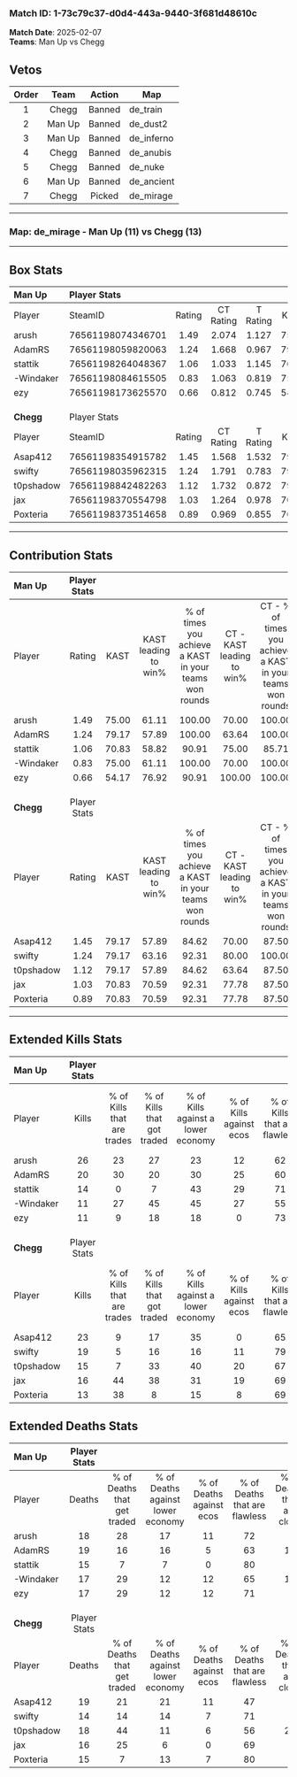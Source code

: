 ### Match ID: 1-73c79c37-d0d4-443a-9440-3f681d48610c  
**Match Date**: 2025-02-07  
**Teams**: Man Up vs Chegg  

## Vetos  

| Order | Team | Action | Map |
| :---: | :--: | :----: | --- |
| 1 | Chegg | Banned | de_train |
| 2 | Man Up | Banned | de_dust2 |
| 3 | Man Up | Banned | de_inferno |
| 4 | Chegg | Banned | de_anubis |
| 5 | Chegg | Banned | de_nuke |
| 6 | Man Up | Banned | de_ancient |
| 7 | Chegg | Picked | de_mirage |

---  

### **Map**: de_mirage - Man Up (11) vs Chegg (13)  
---  

## Box Stats  

| **Man Up** | Player Stats      |        |           |          |       |       |       |         |        |      |     |
| :- | :- | :-: | :-: | :-: | :-: | :-: | :-: | :-: | :-: | :-: | :-: |
| Player     | SteamID           | Rating | CT Rating | T Rating | KAST  |  ADR  | Kills | Assists | Deaths | K/D  | HS% |
| arush      | 76561198074346701 |  1.49  |   2.074   |  1.127   | 75.00 | 104.9 |  26   |    2    |   18   | 1.44 | 50  |
| AdamRS     | 76561198059820063 |  1.24  |   1.668   |  0.967   | 79.17 | 86.9  |  20   |    6    |   19   | 1.05 | 40  |
| stattik    | 76561198264048367 |  1.06  |   1.033   |  1.145   | 70.83 | 78.8  |  14   |   13    |   15   | 0.93 | 28  |
| -Windaker  | 76561198084615505 |  0.83  |   1.063   |  0.819   | 75.00 | 55.6  |  11   |    6    |   17   | 0.65 | 63  |
| ezy        | 76561198173625570 |  0.66  |   0.812   |  0.745   | 54.17 | 51.7  |  11   |    5    |   17   | 0.65 | 54  |
|            |                   |        |           |          |       |       |       |         |        |      |     |
|            |                   |        |           |          |       |       |       |         |        |      |     |
|            |                   |        |           |          |       |       |       |         |        |      |     |
| **Chegg**  | Player Stats      |        |           |          |       |       |       |         |        |      |     |
| Player     | SteamID           | Rating | CT Rating | T Rating | KAST  |  ADR  | Kills | Assists | Deaths | K/D  | HS% |
| Asap412    | 76561198354915782 |  1.45  |   1.568   |  1.532   | 79.17 | 109.8 |  23   |   13    |   19   | 1.21 | 39  |
| swifty     | 76561198035962315 |  1.24  |   1.791   |  0.783   | 79.17 | 65.2  |  19   |    5    |   14   | 1.36 | 42  |
| t0pshadow  | 76561198842482263 |  1.12  |   1.732   |  0.872   | 79.17 | 92.8  |  15   |   11    |   18   | 0.83 | 80  |
| jax        | 76561198370554798 |  1.03  |   1.264   |  0.978   | 70.83 | 67.5  |  16   |    4    |   16   | 1.00 | 50  |
| Poxteria   | 76561198373514658 |  0.89  |   0.969   |  0.855   | 70.83 | 51.0  |  13   |    3    |   15   | 0.87 | 15  |
---  

## Contribution Stats  

| **Man Up** | Player Stats |       |                      |                                                        |                           |                                                             |                          |                                                            |
| :- | :-: | :-: | :-: | :-: | :-: | :-: | :-: | :-: |
| Player     |    Rating    | KAST  | KAST leading to win% | % of times you achieve a KAST in your teams won rounds | CT - KAST leading to win% | CT - % of times you achieve a KAST in your teams won rounds | T - KAST leading to win% | T - % of times you achieve a KAST in your teams won rounds |
| arush      |     1.49     | 75.00 |        61.11         |                         100.00                         |           70.00           |                           100.00                            |          50.00           |                           100.00                           |
| AdamRS     |     1.24     | 79.17 |        57.89         |                         100.00                         |           63.64           |                           100.00                            |          50.00           |                           100.00                           |
| stattik    |     1.06     | 70.83 |        58.82         |                         90.91                          |           75.00           |                            85.71                            |          44.44           |                           100.00                           |
| -Windaker  |     0.83     | 75.00 |        61.11         |                         100.00                         |           70.00           |                           100.00                            |          50.00           |                           100.00                           |
| ezy        |     0.66     | 54.17 |        76.92         |                         90.91                          |          100.00           |                           100.00                            |          50.00           |                           75.00                            |
|            |              |       |                      |                                                        |                           |                                                             |                          |                                                            |
|            |              |       |                      |                                                        |                           |                                                             |                          |                                                            |
|            |              |       |                      |                                                        |                           |                                                             |                          |                                                            |
| **Chegg**  | Player Stats |       |                      |                                                        |                           |                                                             |                          |                                                            |
| Player     |    Rating    | KAST  | KAST leading to win% | % of times you achieve a KAST in your teams won rounds | CT - KAST leading to win% | CT - % of times you achieve a KAST in your teams won rounds | T - KAST leading to win% | T - % of times you achieve a KAST in your teams won rounds |
| Asap412    |     1.45     | 79.17 |        57.89         |                         84.62                          |           70.00           |                            87.50                            |          44.44           |                           80.00                            |
| swifty     |     1.24     | 79.17 |        63.16         |                         92.31                          |           80.00           |                           100.00                            |          44.44           |                           80.00                            |
| t0pshadow  |     1.12     | 79.17 |        57.89         |                         84.62                          |           63.64           |                            87.50                            |          50.00           |                           80.00                            |
| jax        |     1.03     | 70.83 |        70.59         |                         92.31                          |           77.78           |                            87.50                            |          62.50           |                           100.00                           |
| Poxteria   |     0.89     | 70.83 |        70.59         |                         92.31                          |           77.78           |                            87.50                            |          62.50           |                           100.00                           |
---  

## Extended Kills Stats  

| **Man Up** | Player Stats |                            |                            |                                    |                         |                              |                                 |                                       |                    |           |
| :- | :-: | :-: | :-: | :-: | :-: | :-: | :-: | :-: | :-: | :-: |
| Player     |    Kills     | % of Kills that are trades | % of Kills that got traded | % of Kills against a lower economy | % of Kills against ecos | % of Kills that are flawless | % of Kills that are close duels | % of Kills that are assisted by flash | Pistol Round Kills | AWP Kills |
| arush      |      26      |             23             |             27             |                 23                 |           12            |              62              |                8                |                   4                   |         0          |     4     |
| AdamRS     |      20      |             30             |             20             |                 30                 |           25            |              60              |               15                |                   0                   |         0          |     2     |
| stattik    |      14      |             0              |             7              |                 43                 |           29            |              71              |                7                |                   0                   |         4          |     2     |
| -Windaker  |      11      |             27             |             45             |                 45                 |           27            |              55              |                9                |                   9                   |         0          |     0     |
| ezy        |      11      |             9              |             18             |                 18                 |            0            |              73              |                0                |                   9                   |         0          |     2     |
|            |              |                            |                            |                                    |                         |                              |                                 |                                       |                    |           |
|            |              |                            |                            |                                    |                         |                              |                                 |                                       |                    |           |
|            |              |                            |                            |                                    |                         |                              |                                 |                                       |                    |           |
| **Chegg**  | Player Stats |                            |                            |                                    |                         |                              |                                 |                                       |                    |           |
| Player     |    Kills     | % of Kills that are trades | % of Kills that got traded | % of Kills against a lower economy | % of Kills against ecos | % of Kills that are flawless | % of Kills that are close duels | % of Kills that are assisted by flash | Pistol Round Kills | AWP Kills |
| Asap412    |      23      |             9              |             17             |                 35                 |            0            |              65              |                9                |                  13                   |         0          |     0     |
| swifty     |      19      |             5              |             16             |                 16                 |           11            |              79              |                0                |                   0                   |         0          |     1     |
| t0pshadow  |      15      |             7              |             33             |                 40                 |           20            |              67              |                7                |                   0                   |         0          |     1     |
| jax        |      16      |             44             |             38             |                 31                 |           19            |              69              |               13                |                   0                   |         0          |     0     |
| Poxteria   |      13      |             38             |             8              |                 15                 |            8            |              69              |                8                |                  15                   |         8          |     0     |
## Extended Deaths Stats  

| **Man Up** | Player Stats |                             |                                   |                          |                               |                            |                           |               |
| :- | :-: | :-: | :-: | :-: | :-: | :-: | :-: | :-: |
| Player     |    Deaths    | % of Deaths that get traded | % of Deaths against lower economy | % of Deaths against ecos | % of Deaths that are flawless | % of Deaths that are close | % of Deaths while blinded | Deaths to AWP |
| arush      |      18      |             28              |                17                 |            11            |              72               |             6              |             6             |       1       |
| AdamRS     |      19      |             16              |                16                 |            5             |              63               |             11             |            11             |       3       |
| stattik    |      15      |              7              |                 7                 |            0             |              80               |             7              |             0             |       2       |
| -Windaker  |      17      |             29              |                12                 |            12            |              65               |             12             |            12             |       1       |
| ezy        |      17      |             29              |                12                 |            12            |              71               |             0              |             0             |       1       |
|            |              |                             |                                   |                          |                               |                            |                           |               |
|            |              |                             |                                   |                          |                               |                            |                           |               |
|            |              |                             |                                   |                          |                               |                            |                           |               |
| **Chegg**  | Player Stats |                             |                                   |                          |                               |                            |                           |               |
| Player     |    Deaths    | % of Deaths that get traded | % of Deaths against lower economy | % of Deaths against ecos | % of Deaths that are flawless | % of Deaths that are close | % of Deaths while blinded | Deaths to AWP |
| Asap412    |      19      |             21              |                21                 |            11            |              47               |             0              |             5             |       1       |
| swifty     |      14      |             14              |                14                 |            7             |              71               |             7              |             0             |       1       |
| t0pshadow  |      18      |             44              |                11                 |            6             |              56               |             22             |             6             |       1       |
| jax        |      16      |             25              |                 6                 |            0             |              69               |             6              |             0             |       1       |
| Poxteria   |      15      |              7              |                13                 |            7             |              80               |             7              |             7             |       0       |
